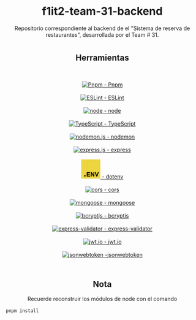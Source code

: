 <h1 align="center">f1it2-team-31-backend</h1>
<p align="center">
  Repositorio correspondiente al backend de el "Sistema de reserva de restaurantes", desarrollada por el Team # 31.
</p>
<h1></h1>
<h2 align="center">Herramientas</h2>
<br>
<p align="center">
  <a href="https://pnpm.io/es/" target="_blank" rel="Pnpm" >
  <img src="https://i.imgur.com/WRzOuTt.png" alt="Pnpm" width="50" height="50"/>
   - Pnpm </a>
  <br><br>
  <a href="https://eslint.org/" target="_blank" rel="ESLint" >
  <img src="https://i.imgur.com/M3gRO8E.png" alt="ESLint" width="50" height="50"/>
   - ESLint </a>
  <br><br>
  <a href="https://nodejs.org/es/" target="_blank" rel="node" >
  <img src="https://nodejs.org/static/images/logo.svg" alt="node" width="50" height="50"/>
   - node</a>
  <br><br>
  <a href="https://www.typescriptlang.org/" target="_blank" rel="TypeScript" >
  <img src="https://i.imgur.com/4DlK7yr.png" alt="TypeScript" width="50" height="50"/>
   - TypeScript </a>
  <br><br>
  <a href="https://www.npmjs.com/package/nodemon" target="_blank" rel="nodemon">
  <img src="https://user-images.githubusercontent.com/13700/35731649-652807e8-080e-11e8-88fd-1b2f6d553b2d.png" alt="nodemon.js" width="50" height="50"/>
   - nodemon</a>
  <br><br>
  <a href="https://www.npmjs.com/package/express" target="_blank" rel="express">
  <img src="https://i.imgur.com/V1RWR7l.png" alt="express.js" width="50" height="50"/>
   - express</a>
  <br><br>
  <a href="https://www.npmjs.com/package/dotenv" target="_blank" rel="dotenv.js">
  <img src="https://raw.githubusercontent.com/motdotla/dotenv/master/dotenv.png" alt="dotenv" width="50" height="50"/>
   - dotenv</a>
  <br><br>
  <a href="https://www.npmjs.com/package/cors" target="_blank" rel="cors">
  <img src="https://i.imgur.com/V1RWR7l.png" alt="cors" width="50" height="50"/>
   - cors</a>
  <br><br>
  <a href="https://www.npmjs.com/package/mongoose" target="_blank" rel="mongoose">
  <img src="https://i.imgur.com/V1RWR7l.png" alt="mongoose" width="50" height="50"/>
   - mongoose</a>
  <br><br>
  <a href="https://www.npmjs.com/package/bcryptjs" target="_blank" rel="bcryptjs">
  <img src="https://i.imgur.com/V1RWR7l.png" alt="bcryptjs" width="50" height="50"/>
   - bcryptjs</a>
  <br><br>
  <a href="https://www.npmjs.com/package/express-validator" target="_blank" rel="express-validator">
  <img src="https://i.imgur.com/V1RWR7l.png" alt="express-validator" width="50" height="50"/>
   - express-validator</a>
  <br><br>
  <a href="https://jwt.io/" target="_blank" rel="jwt.io">
  <img src="https://jwt.io/img/pic_logo.svg" alt="jwt.io" width="50" height="50"/>
   - jwt.io</a>
  <br><br>
  <a href="https://www.npmjs.com/package/jsonwebtoken" target="_blank" rel="jsonwebtoken">
  <img src="https://i.imgur.com/V1RWR7l.png" alt="jsonwebtoken" width="50" height="50"/>
   -jsonwebtoken </a>
  <br><br>
</p>
<h1></h1>
<h2 align="center">Nota</h2>
  <p align="center">
    Recuerde reconstruir los módulos de node con el comando
  </p>

    pnpm install

<h1></h1>
